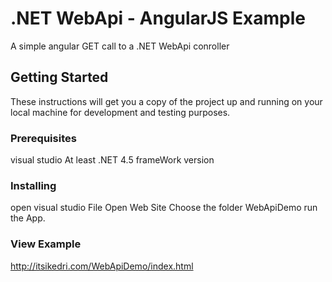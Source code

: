# .NET WebApi - AngularJS Example
A simple angular GET call to a .NET WebApi conroller

## Getting Started

These instructions will get you a copy of the project up and running on your local machine for development and testing purposes. 


### Prerequisites
visual studio
At least .NET 4.5 frameWork version 

### Installing
open visual studio
File
Open Web Site
Choose the folder WebApiDemo
run the App.

### View Example
http://itsikedri.com/WebApiDemo/index.html
